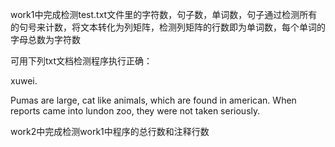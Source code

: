 work1中完成检测test.txt文件里的字符数，句子数，单词数，句子通过检测所有的句号来计数，将文本转化为列矩阵，检测列矩阵的行数即为单词数，每个单词的字母总数为字符数


可用下列txt文档检测程序执行正确：

xuwei.

Pumas are large, cat like animals, which are found in  american. 
When reports came into lundon zoo, they were not taken seriously.


work2中完成检测work1中程序的总行数和注释行数
